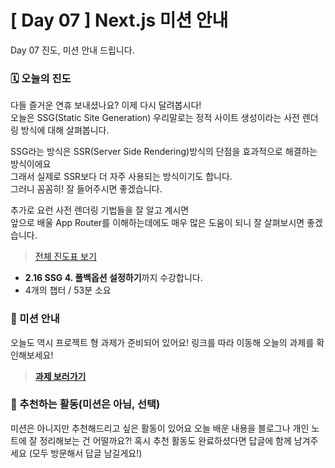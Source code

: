 # [ Day 07 ] Next.js 미션 안내

Day 07 진도, 미션 안내 드립니다.

### 🗓️ 오늘의 진도

다들 즐거운 연휴 보내셨나요? 이제 다시 달려봅시다!  
오늘은 SSG(Static Site Generation) 우리말로는 정적 사이트 생성이라는 사전 렌더링 방식에 대해 살펴봅니다.

SSG라는 방식은 SSR(Server Side Rendering)방식의 단점을 효과적으로 해결하는 방식이에요  
그래서 실제로 SSR보다 더 자주 사용되는 방식이기도 합니다.  
그러니 꼼꼼히! 잘 들어주시면 좋겠습니다.

추가로 요런 사전 렌더링 기법들을 잘 알고 계시면  
앞으로 배울 App Router를 이해하는데에도 매우 많은 도움이 되니 잘 살펴보시면 좋겠습니다.

> [전체 진도표 보기](https://winterlood.notion.site/Next-js-2d88c12bf13041dab85068953a5a78a0?pvs=4)

- **2.16 SSG 4. 폴백옵션 설정하기**까지 수강합니다.
- 4개의 챕터 / 53분 소요

### 🎯 미션 안내

오늘도 역시 프로젝트 형 과제가 준비되어 있어요!
링크를 따라 이동해 오늘의 과제를 확인해보세요!

> **[과제 보러가기](https://github.com/winterlood/onebite-next-challenge/blob/main/missions/day07/mission)**

### 🙌 추천하는 활동(미션은 아님, 선택)

미션은 아니지만 추천해드리고 싶은 활동이 있어요
오늘 배운 내용을 블로그나 개인 노트에 잘 정리해보는 건 어떨까요?!
혹시 추천 활동도 완료하셨다면 답글에 함께 남겨주세요
(모두 방문해서 답글 남길게요!)
